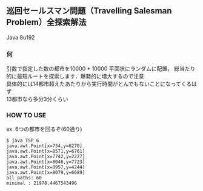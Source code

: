 ## 巡回セールスマン問題（Travelling Salesman Problem）全探索解法

Java 8u192

### 何
引数で指定した数の都市を10000 * 10000 平面状にランダムに配置，
総当たり的に最短ルートを探索します．爆発的に増大するので注意  
具体的には14都市超えたあたりから実行時間がとんでもないことになってくるはず  
13都市なら多分3分くらい

### HOW TO USE

ex. 6つの都市を回るぞ(60通り)  

```
$ java TSP 6
java.awt.Point[x=734,y=6270]
java.awt.Point[x=8571,y=6761]
java.awt.Point[x=7742,y=2227]
java.awt.Point[x=8046,y=7723]
java.awt.Point[x=8957,y=4244]
java.awt.Point[x=8079,y=6689]
all paths: 60
minimal : 21978.4467543496
```
